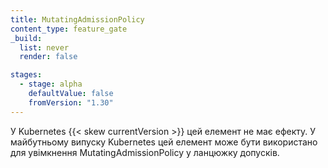 ```yaml
---
title: MutatingAdmissionPolicy
content_type: feature_gate
_build:
  list: never
  render: false

stages:
  - stage: alpha 
    defaultValue: false
    fromVersion: "1.30"
---
```


У Kubernetes {{< skew currentVersion >}} цей елемент не має ефекту. У майбутньому випуску Kubernetes цей елемент може бути використано для увімкнення MutatingAdmissionPolicy у ланцюжку допусків.